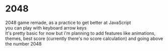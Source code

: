 # 2048
2048 game remade, as a practice to get better at JavaScript\
you can play with keyboard arrow keys\
It's pretty basic for now but i'm planning to add features like animations, themes, best score (currently there's no score calculation) and going above the number 2048 
